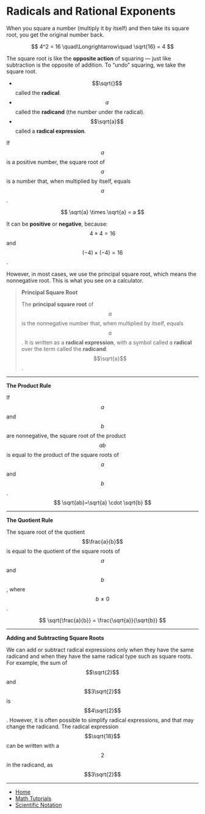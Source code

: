 # Radicals and Rational Exponents

When you square a number (multiply it by itself) and then take its square root, you get the original number back.

$$
4^2 = 16 \quad\Longrightarrow\quad \sqrt{16} = 4
$$

The square root is like the **opposite action** of squaring — just like subtraction is the opposite of addition. To “undo” squaring, we take the square root.

- $$\sqrt{}$$ called the **radical**.
- $$a$$ called the **radicand** (the number under the radical).
- $$\sqrt{a}$$ called a **radical expression**.


If $$a$$ is a positive number, the square root of $$a$$ is a number that, when multiplied by itself, equals $$a$$.

$$
\sqrt{a} \times \sqrt{a} = a
$$        

It can be **positive** or **negative**, because: $$4 \times 4 = 16$$ and $$(-4) \times (-4) = 16$$.

However, in most cases, we use the principal square root, which means the nonnegative root. This is what you see on a calculator.

> **Principal Square Root**
>
> The **principal square root** of $$a$$ is the nonnegative number that, when multiplied by itself, equals $$a$$. It is written as a
> **radical expression**, with a symbol called a **radical** over the term called the **radicand**: $$\sqrt{a}$$.

---

**The Product Rule**

If $$a$$ and $$b$$ are nonnegative, the square root of the product $$ab$$ is equal to the product of the square roots of $$a$$ and $$b$$.
$$
\sqrt{ab}=\sqrt{a} \cdot \sqrt{b}
$$

---

**The Quotient Rule**

The square root of the quotient $$\frac{a}{b}$$ is equal to the quotient of the square roots of $$a$$ and $$b$$, where $$b\neq 0$$.

$$
\sqrt{\frac{a}{b}} = \frac{\sqrt{a}}{\sqrt{b}}
$$

---

**Adding and Subtracting Square Roots**

We can add or subtract radical expressions only when they have the same radicand and when they have the same radical
type such as square roots. For example, the sum of $$\sqrt{2}$$ and $$3\sqrt{2}$$ is $$4\sqrt{2}$$. However, it is often possible 
to simplify radical expressions, and that may change the radicand. The radical expression $$\sqrt{18}$$ can be written with a $$2$$ in 
the radicand, as $$3\sqrt{2}$$ 


---

- [Home](./../../../README.md)
- [Math Tutorials](./../../tutorials.md)
- [Scientific Notation](./3_Scientific_Notation.md)
